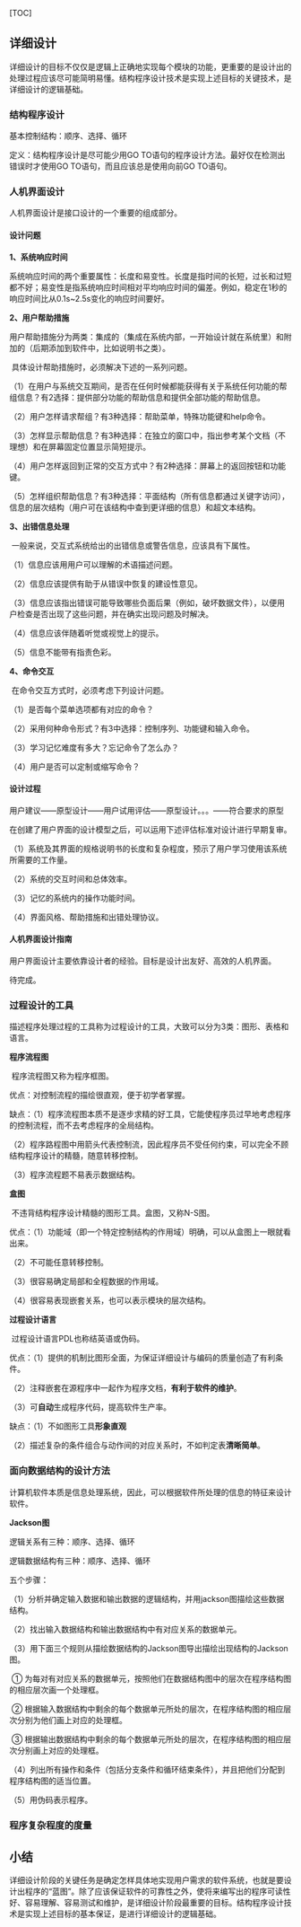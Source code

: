 [TOC]

## 详细设计

​		详细设计的目标不仅仅是逻辑上正确地实现每个模块的功能，更重要的是设计出的处理过程应该尽可能简明易懂。结构程序设计技术是实现上述目标的关键技术，是详细设计的逻辑基础。

### 结构程序设计

基本控制结构：顺序、选择、循环

定义：结构程序设计是尽可能少用GO TO语句的程序设计方法。最好仅在检测出错误时才使用GO TO语句，而且应该总是使用向前GO TO语句。

### 人机界面设计

人机界面设计是接口设计的一个重要的组成部分。

#### 设计问题

**1、系统响应时间**

​		系统响应时间的两个重要属性：长度和易变性。长度是指时间的长短，过长和过短都不好；易变性是指系统响应时间相对平均响应时间的偏差。例如，稳定在1秒的响应时间比从0.1s~2.5s变化的响应时间要好。

**2、用户帮助措施**

​		用户帮助措施分为两类：集成的（集成在系统内部，一开始设计就在系统里）和附加的（后期添加到软件中，比如说明书之类）。

​		具体设计帮助措施时，必须解决下述的一系列问题。

（1）在用户与系统交互期间，是否在任何时候都能获得有关于系统任何功能的帮组信息？有2选择：提供部分功能的帮助信息和提供全部功能的帮助信息。

（2）用户怎样请求帮组？有3种选择：帮助菜单，特殊功能键和help命令。

（3）怎样显示帮助信息？有3种选择：在独立的窗口中，指出参考某个文档（不理想）和在屏幕固定位置显示简短提示。

（4）用户怎样返回到正常的交互方式中？有2种选择：屏幕上的返回按钮和功能键。

（5）怎样组织帮助信息？有3种选择：平面结构（所有信息都通过关键字访问），信息的层次结构（用户可在该结构中查到更详细的信息）和超文本结构。

**3、出错信息处理**

​		一般来说，交互式系统给出的出错信息或警告信息，应该具有下属性。

（1）信息应该用用户可以理解的术语描述问题。

（2）信息应该提供有助于从错误中恢复的建设性意见。

（3）信息应该指出错误可能导致哪些负面后果（例如，破坏数据文件），以便用户检查是否出现了这些问题，并在确实出现问题及时解决。

（4）信息应该伴随着听觉或视觉上的提示。

（5）信息不能带有指责色彩。

**4、命令交互**

​		在命令交互方式时，必须考虑下列设计问题。

（1）是否每个菜单选项都有对应的命令？

（2）采用何种命令形式？有3中选择：控制序列、功能键和输入命令。

（3）学习记忆难度有多大？忘记命令了怎么办？

（4）用户是否可以定制或缩写命令？

#### 设计过程

用户建议——原型设计——用户试用评估——原型设计。。。——符合要求的原型

在创建了用户界面的设计模型之后，可以运用下述评估标准对设计进行早期复审。

（1）系统及其界面的规格说明书的长度和复杂程度，预示了用户学习使用该系统所需要的工作量。

（2）系统的交互时间和总体效率。

（3）记忆的系统内的操作功能时间。

（4）界面风格、帮助措施和出错处理协议。

#### 人机界面设计指南

​		用户界面设计主要依靠设计者的经验。目标是设计出友好、高效的人机界面。

待完成。

### 过程设计的工具

描述程序处理过程的工具称为过程设计的工具，大致可以分为3类：图形、表格和语言。

**程序流程图**

​		程序流程图又称为程序框图。

优点：对控制流程的描绘很直观，便于初学者掌握。

缺点：（1）程序流程图本质不是逐步求精的好工具，它能使程序员过早地考虑程序的控制流程，而不去考虑程序的全局结构。

（2）程序路程图中用箭头代表控制流，因此程序员不受任何约束，可以完全不顾结构程序设计的精髓，随意转移控制。

（3）程序流程题不易表示数据结构。

**盒图**

​		不违背结构程序设计精髓的图形工具。盒图，又称N-S图。

优点：（1）功能域（即一个特定控制结构的作用域）明确，可以从盒图上一眼就看出来。

（2）不可能任意转移控制。

（3）很容易确定局部和全程数据的作用域。

（4）很容易表现嵌套关系，也可以表示模块的层次结构。

**过程设计语言**

​		过程设计语言PDL也称结英语或伪码。

优点：（1）提供的机制比图形全面，为保证详细设计与编码的质量创造了有利条件。

（2）注释嵌套在源程序中一起作为程序文档，**有利于软件的维护**。

（3）可**自动**生成程序代码，提高软件生产率。

缺点：（1）不如图形工具**形象直观**

（2）描述复杂的条件组合与动作间的对应关系时，不如判定表**清晰简单**。

### 面向数据结构的设计方法

计算机软件本质是信息处理系统，因此，可以根据软件所处理的信息的特征来设计软件。

**Jackson图**

逻辑关系有三种：顺序、选择、循环

逻辑数据结构有三种：顺序、选择、循环

五个步骤：

（1）分析并确定输入数据和输出数据的逻辑结构，并用jackson图描绘这些数据结构。

（2）找出输入数据结构和输出数据结构中有对应关系的数据单元。

（3）用下面三个规则从描绘数据结构的Jackson图导出描绘出现结构的Jackson图。

​		①	为每对有对应关系的数据单元，按照他们在数据结构图中的层次在程序结构图的相应层次画一个处理框。

​		②	根据输入数据结构中剩余的每个数据单元所处的层次，在程序结构图的相应层次分别为他们画上对应的处理框。

​		③	根据输出数据结构中剩余的每个数据单元所处的层次，在程序结构图的相应层次分别画上对应的处理框。

（4）列出所有操作和条件（包括分支条件和循环结束条件），并且把他们分配到程序结构图的适当位置。

（5）用伪码表示程序。

### 程序复杂程度的度量

## 小结

​		详细设计阶段的关键任务是确定怎样具体地实现用户需求的软件系统，也就是要设计出程序的“蓝图”。除了应该保证软件的可靠性之外，使将来编写出的程序可读性好、容易理解、容易测试和维护，是详细设计阶段最重要的目标。结构程序设计技术是实现上述目标的基本保证，是进行详细设计的逻辑基础。